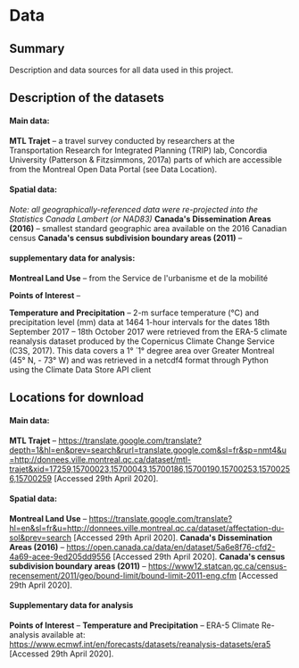 # Data
## Summary
Description and data sources for all data used in this project.

## Description of the datasets
#### Main data:
**MTL Trajet** – a travel survey conducted by researchers at the Transportation Research for Integrated Planning (TRIP) lab, Concordia University (Patterson & Fitzsimmons, 2017a) parts of which are accessible from the Montreal Open Data Portal (see Data Location).

#### Spatial data:
*Note: all geographically-referenced data were re-projected into the Statistics Canada Lambert (or NAD83)*
**Canada's Dissemination Areas (2016)** – smallest standard geographic area available on the 2016 Canadian census
**Canada's census subdivision boundary areas (2011)** – 

#### supplementary data for analysis:
**Montreal Land Use** – from the Service de l'urbanisme et de la mobilité

**Points of Interest** – 

**Temperature and Precipitation** – 2-m surface temperature (°C) and precipitation level (mm) data at 1464 1-hour intervals for the dates 18th September 2017 – 18th October 2017 were retrieved from the ERA-5 climate reanalysis dataset produced by the Copernicus Climate Change Service (C3S, 2017). This data covers a 1°  ́ 1° degree area over Greater Montreal (45° N, - 73° W) and was retrieved in a netcdf4 format through Python using the Climate Data Store API client

## Locations for download
#### Main data:
**MTL Trajet** – https://translate.google.com/translate?depth=1&hl=en&prev=search&rurl=translate.google.com&sl=fr&sp=nmt4&u=http://donnees.ville.montreal.qc.ca/dataset/mtl-trajet&xid=17259,15700023,15700043,15700186,15700190,15700253,15700256,15700259 [Accessed 29th April 2020].

#### Spatial data:
**Montreal Land Use** – https://translate.google.com/translate?hl=en&sl=fr&u=http://donnees.ville.montreal.qc.ca/dataset/affectation-du-sol&prev=search [Accessed 29th April 2020].
**Canada's Dissemination Areas (2016)** – https://open.canada.ca/data/en/dataset/5a6e8f76-cfd2-4a69-acee-9ed205dd9556 [Accessed 29th April 2020].
**Canada's census subdivision boundary areas (2011)** – https://www12.statcan.gc.ca/census-recensement/2011/geo/bound-limit/bound-limit-2011-eng.cfm [Accessed 29th April 2020].

#### Supplementary data for analysis
**Points of Interest** – 
**Temperature and Precipitation** – ERA-5 Climate Re-analysis available at: https://www.ecmwf.int/en/forecasts/datasets/reanalysis-datasets/era5 [Accessed 29th April 2020].
